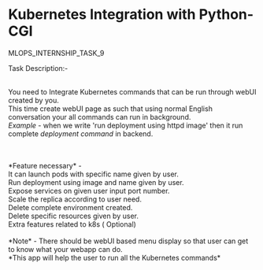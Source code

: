 # Kubernetes Integration with Python-CGI
MLOPS_INTERNSHIP_TASK_9


Task Description:-

</br>You need to Integrate Kubernetes commands that can be run through webUI created by you. 
</br>This time create webUI page as such that using normal English conversation your all commands can run in background. 
</br>*Example* - when we write 'run deployment using httpd image' then it run complete *deployment command* in backend. 

</br>
</br>
*Feature necessary* -</br>
 It can launch pods with specific name given by user. </br>
 Run deployment using image and name given by user. </br>
 Expose services on given user input port number. </br>
 Scale the replica according to user need. </br>
 Delete complete environment created. </br>
 Delete specific resources given by user. </br>
 Extra features related to k8s ( Optional) </br>
</br>
*Note* - There should be webUI based menu display so that user can get to know what your webapp can do. 
</br>
*This app will help the user to run all the Kubernetes commands*
